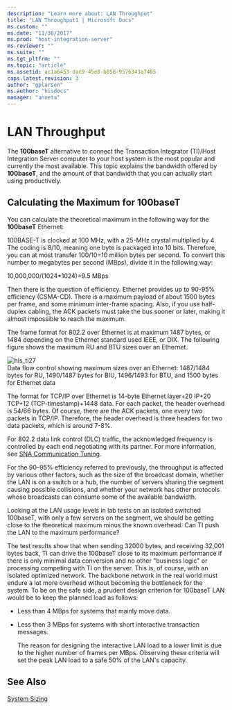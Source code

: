 ```yaml
---
description: "Learn more about: LAN Throughput"
title: "LAN Throughput1 | Microsoft Docs"
ms.custom: ""
ms.date: "11/30/2017"
ms.prod: "host-integration-server"
ms.reviewer: ""
ms.suite: ""
ms.tgt_pltfrm: ""
ms.topic: "article"
ms.assetid: ac1a6453-dac9-45e8-b858-9576343a7485
caps.latest.revision: 3
author: "gplarsen"
ms.author: "hisdocs"
manager: "anneta"
---
```

# LAN Throughput
The **100baseT** alternative to connect the Transaction Integrator (TI)/Host Integration Server computer to your host system is the most popular and currently the most available. This topic explains the bandwidth offered by **100baseT**, and the amount of that bandwidth that you can actually start using productively.  
  
## Calculating the Maximum for 100baseT  
 You can calculate the theoretical maximum in the following way for the **100baseT** Ethernet:  
  
 100BASE-T is clocked at 100 MHz, with a 25-MHz crystal multiplied by 4. The coding is 8/10, meaning one byte is packaged into 10 bits. Therefore, you can at most transfer 100/10=10 million bytes per second. To convert this number to megabytes per second (MBps), divide it in the following way:  
  
 10,000,000/(1024*1024)=9.5 MBps  
  
 Then there is the question of efficiency. Ethernet provides up to 90-95% efficiency (CSMA-CD). There is a maximum payload of about 1500 bytes per frame, and some minimum inter-frame spacing. Also, if you use half-duplex cabling, the ACK packets must take the bus sooner or later, making it almost impossible to reach the maximum.  
  
 The frame format for 802.2 over Ethernet is at maximum 1487 bytes, or 1484 depending on the Ethernet standard used IEEE, or DIX. The following figure shows the maximum RU and BTU sizes over an Ethernet.  
  
 ![](../core/media/his-ti27.gif "his_ti27")  
Data flow control showing maximum sizes over an Ethernet: 1487/1484 bytes for RU, 1490/1487 bytes for BIU, 1496/1493 for BTU, and 1500 bytes for Ethernet data  
  
 The format for TCP/IP over Ethernet is 14-byte Ethernet layer+20 IP+20 TCP+12 (TCP-timestamp)+1448 data. For each packet, the header overhead is 54/66 bytes. Of course, there are the ACK packets, one every two packets in TCP/IP. Therefore, the header overhead is three headers for two data packets, which is around 7-8%.  
  
 For 802.2 data link control (DLC) traffic, the acknowledged frequency is controlled by each end negotiating with its partner. For more information, see [SNA Communication Tuning](../core/sna-communication-tuning2.md).  
  
 For the 90–95% efficiency referred to previously, the throughput is affected by various other factors, such as the size of the broadcast domain, whether the LAN is on a switch or a hub, the number of servers sharing the segment causing possible collisions, and whether your network has other protocols whose broadcasts can consume some of the available bandwidth.  
  
 Looking at the LAN usage levels in lab tests on an isolated switched 100baseT, with only a few servers on the segment, we should be getting close to the theoretical maximum minus the known overhead. Can TI push the LAN to the maximum performance?  
  
 The test results show that when sending 32000 bytes, and receiving 32,001 bytes back, TI can drive the 100baseT close to its maximum performance if there is only minimal data conversion and no other "business logic" or processing competing with TI on the server. This is, of course, with an isolated optimized network. The backbone network in the real world must endure a lot more overhead without becoming the bottleneck for the system. To be on the safe side, a prudent design criterion for 100baseT LAN would be to keep the planned load as follows:  
  
- Less than 4 MBps for systems that mainly move data.  
  
- Less then 3 MBps for systems with short interactive transaction messages.  
  
  The reason for designing the interactive LAN load to a lower limit is due to the higher number of frames per MBps. Observing these criteria will set the peak LAN load to a safe 50% of the LAN's capacity.  
  
## See Also  
 [System Sizing](../core/system-sizing1.md)
